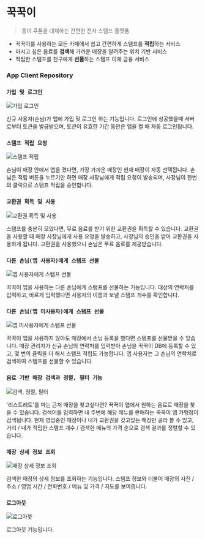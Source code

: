 # 꾹꾹이

> 종이 쿠폰을 대체하는 간편한 전자 스탬프 플랫폼
- 꾹꾹이를 사용하는 모든 카페에서 쉽고 간편하게 스탬프를 **적립**하는 서비스
- 마시고 싶은 음료를 **검색**해 가까운 매장을 알려주는 위치 기반 서비스
- 적립한 스탬프를 친구에게 **선물**하는 스탬프 이체 금융 서비스

### App Client Repository

### `가입 및 로그인`

![가입 로그인](https://lh3.googleusercontent.com/PeXnS3bd1n10zjU8jkwbGnW9Nfi4Ut_FRfoGXB2ZbogDf8ABS2jDa7RFkwrxE_xgDjh1qVe9_ay2_q1Pobp_Y1A_XopHAIY4y4UwqvRv_2ShGpVrQZrGp0iewBj18uq3tpSXKtYgwd9ZgSZgOWLN1RFSsz3RLyL0BlEt0mPSK-cYImiXNS8H86_7XSQZeuMUMix9GGs1l9hczTp3KlDPKz429BOxKspDhyOdUAuIngbdVZ63xDoh0iUiUPDw1x6zZcqm1h-0qDqDk0LoUlzwfxC2hHdXPBVY8re5f5VbvU91PsX1BGQ5GMXLSfkg-pV0I9RhUEQgzheoFEwOrST_Ct4HZXQ68S3if26kF0BsnP_jHMeUqqFbLyXPoUA6lW0M7f9oNt4t3SOs7J-nJfopPtDeyP7VByDk9HH4Rf6NlUNtEpQs4THk6KSng38MKarbhsSY7xU8lqIVZ_ZgVjKTkYtPRPAQrQvyf6292y78786ubTVtGJVPJ6SUHgyhr1uqRhasNvgi6RB3DTkXh_FZZAWe_ed4cnNsEC7APn6k-MB9r6K1EaX5hDbEr8NzNv5eUaKjOGlP5FSZZp9kn05Rm_QlzM4jVSZ9c63fX_reXmrEyVQuZQhQMr9rIf50F36yOnuHhdozzfPKgssgrdHVSeXCQ1OgjQ=s300)

신규 사용자(손님)가 앱에 가입 및 로그인 하는 기능입니다. 로그인에 성공했을때 서버로부터 토큰을 발급받으며, 토큰이 유효한 기간 동안은 앱을 켤 때 자동 로그인됩니다.

### `스탬프 적립 요청`

![스탬프 적립](https://lh3.googleusercontent.com/l9oUuEk9S4C5OhdfzLmuy8hI3yEdaK6x-wTRkNmGfaBZKAlZ7PecQ8c9K5wjiZQgO0ig-a-CTU5ndegesy5AIyiy1Th4qc68T3mElgJkDpqGUZBp1lTbn2Qs0_W4C5XHoe5M1r9iI_7OR_iZ8IIigqxD19iUOQB7oHR0nWsbh0f0hBT3-GS4kfty7SVrzN-onZAQGDof3mq33DpJp9KWcgXFYPLsbeko9OYUN-hGaXPR7J9L817oDChMTUVV56iAHQQKsoMAVslRkNrp09McepRMjNotNsJ88tEs5zT9scA6Zr6JY9rXLJkxlpP0Q-awCA3C_C_N8t8un4Nx6JlfMmJOJuwwQ_j6vNdeR0MVgoym7OMaYgOmnOOc4ZShva3x_SpQR_6T6HL9KzgnrFE0alUI62NAHLtJkVXHfW9quhKaP0n0DSHTtHLKl2Q-ZJkld5nIHdIIEEYd2R-YUwyWP5uToI36v6wXwuYHMxzNg87lybLT6ryb5FUSxfEG3x0aSDlXF-oS3YZre_KF-jzDHQFbOOLFOiD3wLV1AYipC-U3zygrjPZlQVTkLiiDoT6Cz5auueQNqM_1KFIQsv3bQpgMeFPQqrhoKruJA0J2e2ruyxoH4AlLGXPp6rbzPu29sAZ3FunHpmvMdoNKq8MFCMrjt6EZPQ=s400)

손님이 매장 안에서 앱을 켰다면, 가장 가까운 매장인 현재 매장이 자동 선택됩니다. 손님은 적립 버튼을 누르기만 하면 매장 사장님에게 적립 요청이 발송되며, 사장님이 한번의 클릭으로 스탬프 적립을 승인합니다.

### `교환권 획득 및 사용`

![교환권 획득 및 사용](https://lh3.googleusercontent.com/M2-1mndOpop-r35yWoAhXn-VMv3-QtVEwJpUnmzGQQ54euwFqs383u47D1eR9C9MJf4K1vlGN9KRiwJsMXgyM0mNlXGEmsf3JPBaQ60lafUSBz1FRpNPvNyg0RMBcxbNhH7-MVlweHUSvQZERKybCb7gBrQGkM4KKgtkfrUrz-bbLKPqhKlAECH4aJdSF5fmKiOZdcQHvb2k8nEGJFeqiS2BA7Xj4kPCpBSspy3SIMsAuxsWJq3L4fo765ElSzuP4zcJt1yFHnPBD3CM_NaRc1NqNUfi3ErBNHQjmLFJ8CNBQGyEr2SBrNfCxtKwHE_RXiaxKdBxQ8oMyLkF1FzySKWdRZ1GxjOBwJ68CuBEcvzAdsXh3pXQ2m7MWmYLpE97D5XEhljSkQPaW4JrSky7qcnqSiLqqlfP0tWmILjOu82OYFq86loWo9ea6b4fO2n7uMuObWs8LWd650d-dRpsWNPq3gDGLUuluFHDwjy_gME5CyFREd3bd56r2pDX2K714CKK5f2ViO3zKN0AtQ37ZRx9Pjv_6nhA9ui5ScgH9Sq3CPX7sDVulqWFIqu4yGMKPT7xrI4Se4f0-SBg6fgXDklskDPB4hUYNmL4PYNOKXd90bf6WkLBEYirK7gYO0rEyiK-jG8qeBH1mHX-zjyRgIS1wDI1VA=s400)

스탬프를 충분히 모았다면, 무료 음료를 받기 위한 교환권을 획득할 수 있습니다. 교환권을 사용할 때 매장 사장님에게 사용 요청을 발송하고, 사장님의 승인을 받아 교환권을 사용하게 됩니다. 교환권을 사용했으니 손님은 무료 음료를 제공받습니다.

### `다른 손님(앱 사용자)에게 스탬프 선물`

![앱 사용자에게 스탬프 선물](https://lh3.googleusercontent.com/P5DpHWbH-UjQCTJ9fll_-utWU8v4MQhiH7uy-HlFgk9iFr9fBC_OyDdReau1HSSHHG4zDll8FabOam5ehh2UHfKFD91TisTBe5-ewZwklZ5HUEwu28367zHwcAebFmYHQp_aUVdAewo32RhQvILnDISWL8wyfWVWRv67mfEWScx0dN_JSZgwlK9ShD66lz0LPNQ3i3Hw9OYZ0fqxY6eVqCZN2NZzQJjtjeGDN7pC2Cx0yDYDdh843uxy68IHOA5yjWZmSpvikvtlpUqg9w_eVJNI2eQOd1Lrn3befuls2zooOU9RaPNbuQO8rt4BKtBiWODNPxmp--fPqaZAQWFl8M44Ud-xXRMhZlu97TAffjd2BKH_jR3zknPNDmLqQqqSTdAcuvlCWSWqA3z521EX_OzWupvjtlx7QOumEOyaDoyUiIH5lLo-njzKDamBHqnNJNIhJOD7-tTLUzsBpjOjt2F9MWLq61rPkpN73X31oCyKNhXPgKeM3pnwarQ_BGAZ4_m6c9lMEz0KULPDqpH-UarN8AQNGGD52hQc089feipiq72avumHPMD2582fsB33xWDNSVpe2zESDGo4sKBIIvii6neXXjsWOk-S7zsSOvzvn4eMFBmPkMYjp5U2rX4SdLfDUJkJFDSFvUrpX0HvkNIpRWi6ug=s400)

꾹꾹이 앱을 사용하는 다른 손님에게 스탬프를 선물하는 기능입니다. 대상의 연락처를 입력하고, 바르게 입력했다면 사용자의 이름과 보낼 스탬프 개수를 확인합니다.

### `다른 손님(앱 미사용자)에게 스탬프 선물`

![앱 미사용자에게 스탬프 선물](https://lh3.googleusercontent.com/_ok_0tV_Uuuqfpjn_PqOPsbGcof-IqoZQN-aayG7iLg9f803GJ5FUO-VdH8mNBvEpfYosuR178ATjUzE-6Tw6xzrTN02uGwaVVN-YwaSFo1fUFkVYiW4L8BfCuZ4OXo6QWWDatolLN7I5Lrp89LPxNSF5cy880JHELB1xx39NXL_2YT97413PhY6Z95VWOAIY-LnE29FjyaGnTE-VY0Ar2f2tZ23jXcQWuC1XoENY1RP2yiVwR0cicKX1cM3iJQSZhUbCchqPLLJoIt63kn2g7MQA5ntd1sdrP482LhAYVlMfQ58O7GK2AoPOn_Eu5iyAABPDrqagUYrHGNrS95buVwTPcXrgIN-qg0bKVsXinvS9T9eUXSbDq4pjBE6WDvWPmfjMS6yjdXt1WjrDmafm6nisY-8gv5_Q5G3p6eyP8LcBFeKmbwSUoqyc8zFrZHFQjIKwJWETv9Vx0B9wOQRrPWs-aQJ-hbvEWWlabmCFMUzfruBjx39CxGwb7KSqyq_iHsrdmkysf922NlTQsYbmI-Dd2sNsVfF3G8I-RHsCLbSxY8ZCmbT5ScjP0IQDldQjD7Oep7R6Ru1KFdAHINFv9tm8I_vLpJyqut9Hmx2whQzEol2vP7IlTvzftKm8wImEcQBeFX5H-hnoZID5F6TjlMdH4CAig=s400)

꾹꾹이 앱을 사용하지 않아도 매장에서 손님 등록을 했다면 스탬프를 선물받을 수 있습니다. 매장 관리자가 신규 손님의 연락처를 입력받아 손님을 꾹꾹이 DB에 등록할 수 있고, 몇 번의 클릭을 더 해서 스탬프 적립도 가능합니다. 앱 사용자는 그 손님의 연락처로 검색하여 스탬프를 선물할 수 있습니다.

### `음료 기반 매장 검색과 정렬, 필터 기능`

![검색, 정렬, 필터](https://lh3.googleusercontent.com/kMboST3dj1jk0UVGH8vtEuJrtHmogGfpn5far5RP0SBjUEutmz8rqhmeXJK6eOmv2ZJLBGZQ4eYmTEITOOsHDjfMswUVomswR6ZRvkysogacn6fhvylrUs4HSwXh3-dPOr78po-GUyUZKKyaCfJpMt5gEKL99d6BsdGlw-H6VIIvXuakKjj9TFL_4x2v0Wht5UHGFO7oEmmCRMvlKPLYOiTU2WpiAgsVoLC8PF0i8gTpO1noOVlzSnUIr24z90owZ026sFWcFwIPGFOjBP_aL7I3yK2Fl-P0AxU2zNvlNPVxXsk0cmJ5PNpVEI1b2qcV5ONC-vmgC4TPZAdRT4iR4vfnWTZvunEG7utb3COIZzyK1Y2NhbophxXLeYS-p21gM_1e-gvVjSM_NY85XIHDuoGFaTd3TEDG4tG8g-mqJmOCPRXP1bTYPewD9isee0ZxCVK-sji3j7yuWGE7vxDiomof05FWGjF1i3Ei8uGYI9SyLDCZ07Rz8elFiI5d3iMUgPAXo-zOBpBk6PL7EjRjzHhLvZjCwSPzBbNgJxrUdDb2YWu9nEYEfSezfk-ycEyNXAUjLvhytUgaKuCZeQKA9itVJ4TrI7Zio9QDC-i54ihtbpN_3XL0OyYvr8iExUciy7vLxpZNSur3ZcbM0YyJwcjbKhpwbw=s300)

'리스트레토'를 파는 근처 매장을 찾고싶다면? 꾹꾹이 앱에서 원하는 음료로 매장을 찾을 수 있습니다. 검색어를 입력하면 내 주변에 해당 메뉴를 판매하는 꾹꾹이 앱 가맹점이 검색됩니다. 현재 영업중인 매장이나 내가 교환권을 갖고있는 매장만 골라 볼 수 있고, 거리 / 내가 적립한 스탬프 개수 / 검색한 메뉴의 가격 순으로 검색 결과를 정렬할 수 있습니다.

### `매장 상세 정보 조회`

![매장 상세 정보 조회](https://lh3.googleusercontent.com/juLdLTPEnSD22TYrSI0fNKvOFLGwG1VfXuk7zbJbM_OD7q3fXVOvrj_ofy68s1b6SpWVjd4hsCwh33U_ae8XQR1zUKER1n_yhyKJctTttUOaewsbDOSJDSqFDei-zECA9qlr7as6UdBo_z8HGri98LrNuhRZRiu1ltc8hUJRbAqn5-rc4mltIsnp89ot8-XicC3eIODt7DWkm3ZRq1XeKR0pkIz6dxNURQEm8ToypGvkbmWoqWv5Pj_WGC17xvifbIYMboeG3dtwcFAmJnFNAZlvDvSENOpiNV-lKI_z-laeypcWIohqt01KrAvf_oq4-cTh2itiY-KksmUzqzQNDBCA2pVg3BJUp2XwMZByTmwzw1njUfm-jsGzzKyzw8n7Tkkc70k5pmuXZFnF7bnPmdT9Zz2IQonrHTzdAK6dQp-zCeAgp0doceTAE-sYhFwTcBm57RATCTXvTUbb0VJ-jYj2lobI9_c4-UOogWMr4cMg2_3QtNABfS2DhXQ2fA1hagPqkLcXLrdM-uZn9BkRnlQCbyXwYCUyCSOpPMPMPGh_UaX2h3QCXQudi5D3YzU9ZYaKoaedUxBzt29Ye2cWYnn7FhBoPlZBsxgXQdrHi1wiYL2NARc0Rshrbxmkr9B-Dgm-EC5f9kluweRzrT0OjTYpOrcIWQ=s300)

검색한 매장의 상세 정보를 조회하는 기능입니다. 스탬프 정보와 더불어 매장의 사진 / 주소 / 영업 시간 / 전화번호 / 메뉴 및 가격 / 지도를 보여줍니다.

### `로그아웃`

![로그아웃](https://lh3.googleusercontent.com/yFiQrAcKZRiuKjFSUm-bE-DeRjp4YtN_l7P5QKxyEGwED6paXDtzcCqp60YYt7D3cLpJHR6M8UuXKHFYpDvA9nYKMBCfEbWxRZLGziVxR8s079f4vUDBrhadFPme_SwxD4wp9RKLROYVE4v7bMwcRM7OvI_Zrrg58gjKFV4DHK7qs2M3TIzt-j4oxt8IgevyvStIrWtZMJtX_as4ugXxSrDr_81dFU92CK52FZ2MymxC2XyD_Cy-QQynXDrljdt7t5kmeuGB-XQX-VgRWuTWavs2NLs1KZAGYhYE-9PQC97m55LDS89xR-HO-5yS1mz4hmAR_Q-EiByNRe44HOZ8v-AC6m-dKJCJ5c4c7fdoALJke50N8iqMPZlDOYDH1Qawb5Exjd_jX7IO_-35jrpm3dyGrvKo8fPk9SS_Ly_xDq4OZwjQzhe0xCzLUe-P1P_z2jI5wv3Gkr-R17_S97SAp_M6VNbaBCToBytmsV987A-ir2iab6H0eB1tOjjol3YSq_Js0-wLAJ-yjA2rryc6R3UxDAI-CKJyUbMTVdXXS57e62TqzjJx1lbhO5EXn3hnMYglmHAFdGxgVue5axrgS4DUKlPAphnzVTwVM_wHtfI8gIgeziqQGecCvYcVtU9R-14KFqHzzVEju-1ZQp3yvZDxb85a0Q=s300)

로그아웃 기능입니다.